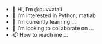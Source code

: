 - 👋 Hi, I’m @quvvatali
- 👀 I’m interested in Python, matlab
- 🌱 I’m currently learning ...
- 💞️ I’m looking to collaborate on ...
- 📫 How to reach me ...

<!---
quvvatali/quvvatali is a ✨ special ✨ repository because its `README.md` (this file) appears on your GitHub profile.
You can click the Preview link to take a look at your changes.
--->
